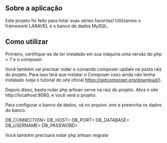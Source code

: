 

## Sobre a aplicação

Este projeto foi feito para listar suas séries favoritas! Utilizamos o framework LARAVEL e o banco de dados MySQL.

## Como utilizar

Primeiro, certifique-se de ter instalado em sua máquina uma versão do php > 7 e o composer.

Você também vai precisar rodar o comando composer update na pasta raiz do projeto. Para isso terá que instalar o Composer caso ainda não tenha instalado (veja o tutorial do site oficial https://getcomposer.org/download/).

Depois disso, basta rodar php artisan serve na raiz do projeto. Abra o site http://localhost:8080, e você verá o projeto.

Para configurar o banco de dados, vá no arquivo .env e preencha os dados do banco.

DB_CONNECTION=
DB_HOST=
DB_PORT=
DB_DATABASE=
DB_USERNAME=
DB_PASSWORD=

Você também precisará rodar php artisan migrate
